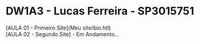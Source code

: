 # DW1A3 - Lucas Ferreira - SP3015751
[AULA 01 - Primeiro Site](Meu site/bio.htl) <br>
[AULA 02 - Segundo Site] - Em Andamento...
